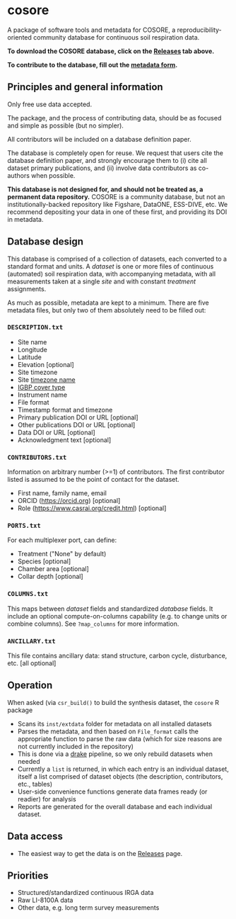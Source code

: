 # cosore

A package of software tools and metadata for COSORE, a reproducibility-oriented 
community database for continuous soil respiration data.

**To download the COSORE database, click on the
[Releases](https://github.com/bpbond/cosore/releases) tab above.**

**To contribute to the database, fill out the [metadata form](https://forms.gle/xRSY7WwmWKTL6iCv5).**

## Principles and general information

Only free use data accepted.

The package, and the process of contributing data, should be as focused and 
simple as possible (but no simpler).

All contributors will be included on a database definition paper.

The database is completely open for reuse. We request that users cite the 
database definition paper, and strongly encourage them to (i) cite all dataset primary
publications, and (ii) involve data contributors as co-authors when possible.

**This database is not designed for, and should not be treated as, a permanent
data repository.** COSORE is a community database, but not an institutionally-backed repository like Figshare, DataONE, ESS-DIVE, etc. We recommend depositing your data in one of these first, and providing its DOI in metadata.

## Database design

This database is comprised of a collection of datasets, each converted to a standard format and units.
A _dataset_ is one or more files of continuous (automated) soil respiration data,
with accompanying metadata, with all measurements taken at a single _site_ and with
constant _treatment_ assignments.

As much as possible, metadata are kept to a minimum. There are five metadata files, but only two of them absolutely need to be filled out:

### `DESCRIPTION.txt`

* Site name
* Longitude
* Latitude
* Elevation [optional]
* Site timezone
* Site [timezone name](https://en.wikipedia.org/wiki/List_of_tz_database_time_zones)
* [IGBP cover type](http://www.eomf.ou.edu/static/IGBP.pdf)
* Instrument name
* File format
* Timestamp format and timezone
* Primary publication DOI or URL [optional]
* Other publications DOI or URL [optional]
* Data DOI or URL [optional]
* Acknowledgment text [optional]

### `CONTRIBUTORS.txt`

Information on arbitrary number (>=1) of contributors. The first contributor listed is assumed to be the point of contact for the dataset.

* First name, family name, email
* ORCID (https://orcid.org) [optional]
* Role (https://www.casrai.org/credit.html) [optional]

### `PORTS.txt`

For each multiplexer port, can define:

* Treatment ("None" by default)
* Species [optional]
* Chamber area [optional]
* Collar depth [optional]

### `COLUMNS.txt`

This maps between _dataset_ fields and standardized _database_ fields.
It include an optional compute-on-columns capability (e.g. to change units or combine columns). See `?map_columns` for more information.

### `ANCILLARY.txt`

This file contains ancillary data: stand structure, carbon cycle, disturbance, etc. [all optional]

## Operation

When asked (via `csr_build()` to build the synthesis dataset, the `cosore` R package
* Scans its `inst/extdata` folder for metadata on all installed datasets
* Parses the metadata, and then based on `File_format` calls 
the appropriate function to parse the raw data (which for size reasons are not currently included in the repository)
* This is done via a [drake](https://github.com/ropensci/drake) pipeline, so we only 
rebuild datasets when needed
* Currently a `list` is returned, in which each entry is an individual dataset, itself
a list comprised of dataset objects (the description, contributors, etc., tables)
* User-side convenience functions generate data frames ready (or readier) for analysis
* Reports are generated for the overall database and each individual dataset.

## Data access

* The easiest way to get the data is on the [Releases](https://github.com/bpbond/cosore/releases) page.

## Priorities

* Structured/standardized continuous IRGA data
* Raw LI-8100A data
* Other data, e.g. long term survey measurements
